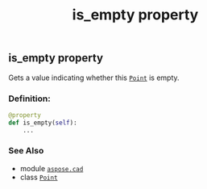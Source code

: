 ﻿---
title: is_empty property
second_title: Aspose.CAD for Python via .NET API References
description: 
type: docs
weight: 100
url: /python-net/aspose.cad/point/is_empty/
is_root: false
---

## is_empty property


Gets a value indicating whether this [`Point`](/cad/python-net/aspose.cad/point) is empty.
### Definition:
```python
@property
def is_empty(self):
    ...
```

### See Also
* module [`aspose.cad`](../../)
* class [`Point`](/cad/python-net/aspose.cad/point)
